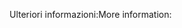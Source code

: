 <span data-ttu-id="1a836-101">Ulteriori informazioni:</span><span class="sxs-lookup"><span data-stu-id="1a836-101">More information:</span></span>